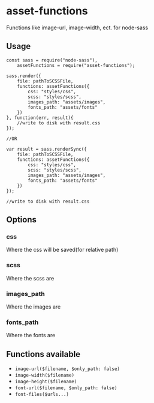 # asset-functions
Functions like image-url, image-width, ect. for node-sass

## Usage
```
const sass = require("node-sass"),
    assetFunctions = require("asset-functions");

sass.render({
    file: pathToSCSSFile,
    functions: assetFunctions({
        css: "styles/css",
        scss: "styles/scss",
        images_path: "assets/images",
        fonts_path: "assets/fonts"
    })
}, function(err, result){
    //write to disk with result.css
});

//OR

var result = sass.renderSync({
    file: pathToSCSSFile,
    functions: assetFunctions({
        css: "styles/css",
        scss: "styles/scss",
        images_path: "assets/images",
        fonts_path: "assets/fonts"
    })
});

//write to disk with result.css
```

## Options

### css
Where the css will be saved(for relative path)

### scss
Where the scss are

### images_path
Where the images are

### fonts_path
Where the fonts are


## Functions available
* `image-url($filename, $only_path: false)`
* `image-width($filename)`
* `image-height($filename)`
* `font-url($filename, $only_path: false)`
* `font-files($urls...)`
